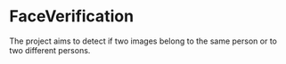 # FaceVerification
The project aims to detect if two images belong to the same person or to two different persons.
